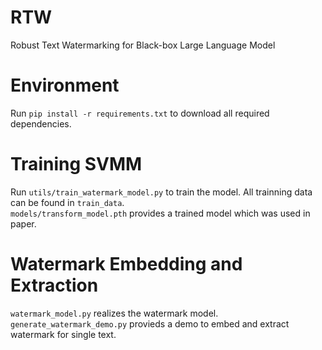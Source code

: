 # RTW
Robust Text Watermarking for Black-box Large Language Model

# Environment
Run `pip install -r requirements.txt` to download all required dependencies.  

# Training SVMM
Run `utils/train_watermark_model.py` to train the model. All trainning data can be found in `train_data`.  
`models/transform_model.pth` provides a trained model which was used in paper.

# Watermark Embedding and Extraction
`watermark_model.py` realizes the watermark model. 
`generate_watermark_demo.py` provieds a demo to embed and extract watermark for single text.  